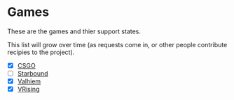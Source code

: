 # Games

These are the games and thier support states.

This list will grow over time (as requests come in, or other people contribute recipies to the project).

- [x] [CSGO](https://github.com/the-peon-project/peon-warplans/tree/main/csgo)
- [ ] [Starbound](https://github.com/the-peon-project/peon-warplans/tree/main/starbound)
- [x] [Valhiem](https://github.com/the-peon-project/peon-warplans/tree/main/valhiem)
- [x] [VRising](https://github.com/the-peon-project/peon-warplans/tree/main/vrising)
